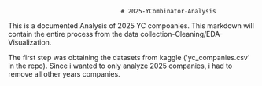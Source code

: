                                     # 2025-YCombinator-Analysis

This is a documented Analysis of 2025 YC compoanies. This markdown will contain the entire process from   the data collection-Cleaning/EDA-Visualization.

The first step was obtaining the datasets from kaggle ('yc_companies.csv' in the repo). Since i wanted to only analyze 2025 companies, i had to remove all other years companies.  
